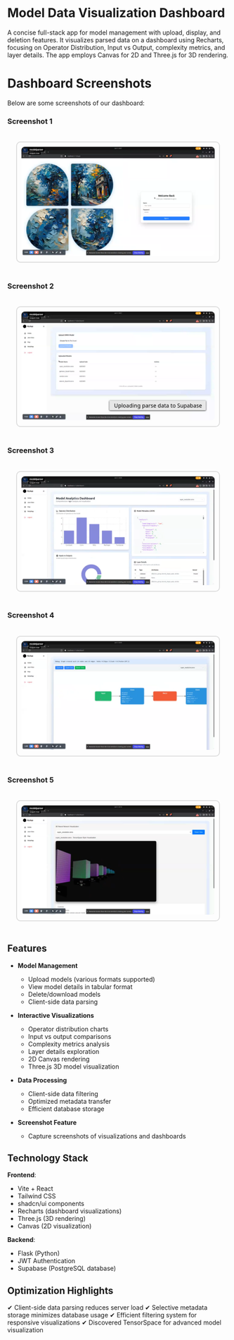 # Model Data Visualization Dashboard

A concise full-stack app for model management with upload, display, and deletion features. It visualizes parsed data on a dashboard using Recharts, focusing on Operator Distribution, Input vs Output, complexity metrics, and layer details. The app employs Canvas for 2D and Three.js for 3D rendering.

# Dashboard Screenshots

Below are some screenshots of our dashboard:

### Screenshot 1
<div style="margin: 20px; border: 2px solid #ddd; border-radius: 10px; padding: 10px; display: inline-block;">
    <img src="screenshot/1.png" alt="Dashboard Screenshot 1" style="border-radius: 8px;">
</div>

### Screenshot 2
<div style="margin: 20px; border: 2px solid #ddd; border-radius: 10px; padding: 10px; display: inline-block;">
    <img src="screenshot/2.png" alt="Dashboard Screenshot 2" style="border-radius: 8px;">
</div>

### Screenshot 3
<div style="margin: 20px; border: 2px solid #ddd; border-radius: 10px; padding: 10px; display: inline-block;">
    <img src="screenshot/3.png" alt="Dashboard Screenshot 3" style="border-radius: 8px;">
</div>

### Screenshot 4
<div style="margin: 20px; border: 2px solid #ddd; border-radius: 10px; padding: 10px; display: inline-block;">
    <img src="screenshot/4.png" alt="Dashboard Screenshot 4" style="border-radius: 8px;">
</div>


### Screenshot 5
<div style="margin: 20px; border: 2px solid #ddd; border-radius: 10px; padding: 10px; display: inline-block;">
    <img src="screenshot/5.png" alt="Dashboard Screenshot 5" style="border-radius: 8px;">
</div>

## Features

- **Model Management**
  - Upload models (various formats supported)
  - View model details in tabular format
  - Delete/download models
  - Client-side data parsing

- **Interactive Visualizations**
  - Operator distribution charts
  - Input vs output comparisons
  - Complexity metrics analysis
  - Layer details exploration
  - 2D Canvas rendering
  - Three.js 3D model visualization

- **Data Processing**
  - Client-side data filtering
  - Optimized metadata transfer
  - Efficient database storage

- **Screenshot Feature**
  - Capture screenshots of visualizations and dashboards

## Technology Stack

**Frontend**:
- Vite + React
- Tailwind CSS
- shadcn/ui components
- Recharts (dashboard visualizations)
- Three.js (3D rendering)
- Canvas (2D visualization)

**Backend**:
- Flask (Python)
- JWT Authentication
- Supabase (PostgreSQL database)

## Optimization Highlights

✔ Client-side data parsing reduces server load
✔ Selective metadata storage minimizes database usage
✔ Efficient filtering system for responsive visualizations
✔ Discovered TensorSpace for advanced model visualization
